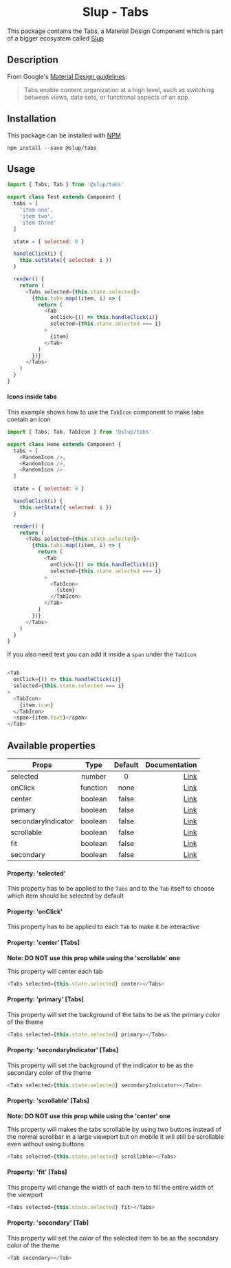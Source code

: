 <demo gif>

<h1 align='center'>Slup - Tabs</h1>

This package contains the Tabs, a Material Design Component which is part of a bigger ecosystem called [Slup](https://github.com/gejsi/material)

## Description
From Google's [Material Design guidelines](https://material.io/guidelines):
<blockquote>
  Tabs enable content organization at a high level, such as switching between views, data sets, or functional aspects of an app.
</blockquote>

## Installation
This package can be installed with [NPM](http://npmjs.com/)
```
npm install --save @slup/tabs
```

## Usage
```js
import { Tabs, Tab } from '@slup/tabs'

export class Test extends Component {
  tabs = [
    'item one',
    'item two',
    'item three'
  ]

  state = { selected: 0 }

  handleClick(i) {
    this.setState({ selected: i })
  }

  render() {
    return (
      <Tabs selected={this.state.selected}>
        {this.tabs.map((item, i) => {
          return (
            <Tab
              onClick={() => this.handleClick(i)}
              selected={this.state.selected === i}
            >
              {item}
            </Tab>
          )
        })}
      </Tabs>
    )
  }
}
```

#### Icons inside tabs
This example shows how to use the `TabIcon` component to make tabs contain an icon
```js
import { Tabs, Tab, TabIcon } from '@slup/tabs'

export class Home extends Component {
  tabs = [
    <RandomIcon />,
    <RandomIcon />,
    <RandomIcon />
  ]

  state = { selected: 0 }

  handleClick(i) {
    this.setState({ selected: i })
  }

  render() {
    return (
      <Tabs selected={this.state.selected}>
        {this.tabs.map((item, i) => {
          return (
            <Tab
              onClick={() => this.handleClick(i)}
              selected={this.state.selected === i}
            >
              <TabIcon>
                {item}
              </TabIcon>
            </Tab>
          )
        })}
      </Tabs>
    )
  }
}
```

If you also need text you can add it inside a `span` under the `TabIcon`

```js

<Tab
  onClick={() => this.handleClick(i)}
  selected={this.state.selected === i}
>
  <TabIcon>
    {item.icon}
  </TabIcon>
  <span>{item.text}</span>
</Tab>
```


## Available properties
| Props                   |    Type       |    Default    | Documentation                             |
|-------------            |:-------------:|:-------------:|------:                                    |
| selected                |  number       |  0            | [Link](#usage)                            |
| onClick                 |  function     |  none         | [Link](#usage)                            |
| center                  |  boolean      |  false        | [Link](#property-center-tabs)             |
| primary                 |  boolean      |  false        | [Link](#property-primary-tabs)            |
| secondaryIndicator      |  boolean      |  false        | [Link](#property-secondaryindicator-tabs) |
| scrollable              |  boolean      |  false        | [Link](#property-scrollable-tabs)         |
| fit                     |  boolean      |  false        | [Link](#property-fit-tabs)                |
| secondary               |  boolean      |  false        | [Link](#property-secondary-tab)           |

#### Property: 'selected'
This property has to be applied to the `Tabs` and to the `Tab` itself to choose which item should be selected by default

#### Property: 'onClick'
This property has to be applied to each `Tab` to make it be interactive

#### Property: 'center' [Tabs]
**Note: DO NOT use this prop while using the 'scrollable' one**

This property will center each tab
```js
<Tabs selected={this.state.selected} center></Tabs>
```

#### Property: 'primary' [Tabs]
This property will set the background of the tabs to be as the primary color of the theme
```js
<Tabs selected={this.state.selected} primary></Tabs>
```

#### Property: 'secondaryIndicator' [Tabs]
This property will set the background of the indicator to be as the secondary color of the theme
```js
<Tabs selected={this.state.selected} secondaryIndicator></Tabs>
```

#### Property: 'scrollable' [Tabs]
**Note: DO NOT use this prop while using the 'center' one**

This property will makes the tabs scrollable by using two buttons instead of the normal scrollbar in a large viewport
but on mobile it will still be scrollable even without using buttons
```js
<Tabs selected={this.state.selected} scrollable></Tabs>
```

#### Property: 'fit' [Tabs]
This property will change the width of each item to fill the entire width of the viewport
```js
<Tabs selected={this.state.selected} fit></Tabs>
```

#### Property: 'secondary' [Tab]
This property will set the color of the selected item to be as the secondary color of the theme
```js
<Tab secondary></Tab>
```
